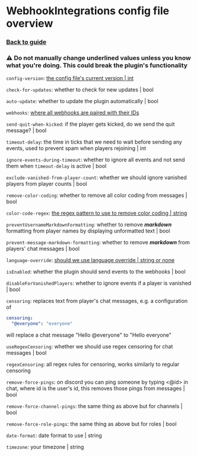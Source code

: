 # WebhookIntegrations config file overview
### [Back to guide](guide.md)

### ⚠️ Do not manually change underlined values unless you know what you're doing. This could break the plugin's functionality

`config-version`: <ins>the config file's current version | int

`check-for-updates`: whether to check for new updates | bool

`auto-update`: whether to update the plugin automatically | bool

`webhooks`: <ins>where all webhooks are paired with their IDs

`send-quit-when-kicked`: if the player gets kicked, do we send the quit message? | bool

`timeout-delay`: the time in ticks that we need to wait before sending any events, used to prevent spam when players rejoining | int

`ignore-events-during-timeout`: whether to ignore all events and not send them when `timeout-delay` is active | bool 

`exclude-vanished-from-player-count`: whether we should ignore vanished players from player counts | bool

`remove-color-coding`: whether to remove all color coding from messages | bool

`color-code-regex`: <ins>the regex pattern to use to remove color coding | string

`preventUsernameMarkdownFormatting`: whether to remove **_markdown_** formatting from player names by displaying unformatted text | bool

`prevent-message-markdown-formatting`: whether to remove **_markdown_** from players' chat messages | bool

`language-override`: <ins>should we use language override | string or none

`isEnabled`: whether the plugin should send events to the webhooks | bool

`disableForVanishedPlayers`: whether to ignore events if a player is vanished | bool

`censoring`: replaces text from player's chat messages, e.g. a configuration of
```yaml
censoring:
  "@everyone": "everyone"
```
will replace a chat message "Hello @everyone" to "Hello everyone"

`useRegexCensoring`: whether we should use regex censoring for chat messages | bool

`regexCensoring`: all regex rules for censoring, works similarly to regular censoring 

`remove-force-pings`: on discord you can ping someone by typing <@id> in chat, where id is the user's id, this removes those pings from messages | bool

`remove-force-channel-pings`: the same thing as above but for channels | bool

`remove-force-role-pings`: the same thing as above but for roles | bool

`date-format`: date format to use | string

`timezone`: your timezone | string
